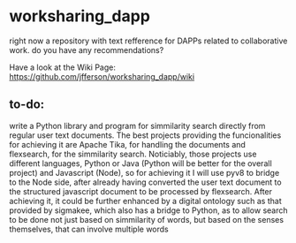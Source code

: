 # worksharing_dapp
right now a repository with text refference for DAPPs related to collaborative work. do you have any recommendations?

Have a look at the Wiki Page: https://github.com/jfferson/worksharing_dapp/wiki

## to-do:

write a Python library and program for simmilarity search directly from regular user text documents.
The best projects providing the funcionalities for achieving it are Apache Tika, for handling the documents and flexsearch, for the simmilarity search.
Noticiably, those projects use different languages, Python or Java (Python will be better for the overall project) and Javascript (Node), so for achieving it I will use pyv8 to bridge to the Node side, after already having converted the user text document to the structured javascript document to be processed by flexsearch. After achieving it, it could be further enhanced by a digital ontology such as that provided by sigmakee, which also has a bridge to Python, as to allow search to be done not just based on simmilarity of words, but based on the senses themselves, that can involve multiple words
